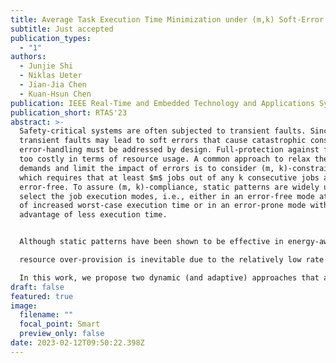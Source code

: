 ```yaml
---
title: Average Task Execution Time Minimization under (m,k) Soft-Error Constraint
subtitle: Just accepted
publication_types:
  - "1"
authors:
  - Junjie Shi
  - Niklas Ueter
  - Jian-Jia Chen
  - Kuan-Hsun Chen
publication: IEEE Real-Time and Embedded Technology and Applications Symposium
publication_short: RTAS'23
abstract: >-
  Safety-critical systems are often subjected to transient faults. Since these
  transient faults may lead to soft errors that cause catastrophic consequences,
  error-handling must be addressed by design. Full-protection against faults is
  too costly in terms of resource usage. A common approach to relax the resource
  demands and limit the impact of errors is to consider (m, k)-constraints,
  which requires that at least $m$ jobs out of any k consecutive jobs are
  error-free. To assure (m, k)-compliance, static patterns are widely used to
  select the job execution modes, i.e., either in an error-free mode at the cost
  of increased worst-case execution time or in an error-prone mode with the
  advantage of less execution time. 


  Although static patterns have been shown to be effective in energy-aware designs, 

  resource over-provision is inevitable due to the relatively low rate of error probability.

  In this work, we propose two dynamic (and adaptive) approaches that allow the scheduler to dynamically select execution modes based on the error-history of the past jobs and the actual error probability. We firstly propose a Markov Chain based solution if the error-probability is known and static and secondly a reinforcement learning-based approach that can handle unknown error probabilities. Experimental evaluations show that our approaches outperform the state-of-the-art in most of the evaluated cases in terms of average utilization for each task and the overall utilization for multitask systems.
draft: false
featured: true
image:
  filename: ""
  focal_point: Smart
  preview_only: false
date: 2023-02-12T09:50:22.398Z
---
```

